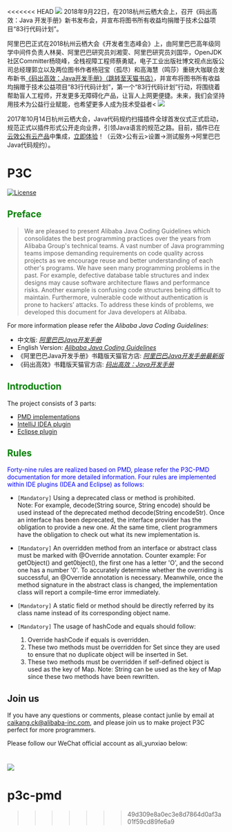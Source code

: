<<<<<<< HEAD
<a href="https://detail.tmall.com/item.htm?spm=a1zb6.8232479.0.0.17f533e9VNZxB2&id=575107529181&cm_id=140105335569ed55e27b&abbucket=15"><img src="https://img.alicdn.com/tfs/TB1fJAjcirpK1RjSZFhXXXSdXXa-7068-1201.jpg"></a>
2018年9月22日，在2018杭州云栖大会上，召开《码出高效：Java 开发手册》新书发布会，并宣布将图书所有收益均捐赠于技术公益项目“83行代码计划”。

阿里巴巴正式在2018杭州云栖大会《开发者生态峰会》上，由阿里巴巴高年级同学中间件负责人林昊、阿里巴巴研究员刘湘雯、阿里巴研究员刘国华，OpenJDK社区Committer杨晓峰，全栈视障工程师蔡勇斌，电子工业出版社博文视点出版公司总经理郭立以及两位图书作者杨冠宝（孤尽）和高海慧（鸣莎）重磅大咖联合发布新书[《码出高效：Java开发手册》（跳转至天猫书店）](https://detail.tmall.com/item.htm?spm=a1zb6.8232479.0.0.17f533e9VNZxB2&id=575107529181&cm_id=140105335569ed55e27b&abbucket=15)，并宣布将图书所有收益均捐赠于技术公益项目“83行代码计划”，第一个“83行代码计划”行动，将围绕着帮助盲人工程师，开发更多无障碍化产品，让盲人上网更便捷。未来，我们会坚持用技术为公益行业赋能，也希望更多人成为技术受益者<
  ![](https://img.alicdn.com/tfs/TB1fxuedAvoK1RjSZFDXXXY3pXa-1465-603.png)

 2017年10月14日杭州云栖大会，Java代码规约扫描插件全球首发仪式正式启动，规范正式以插件形式公开走向业界，引领Java语言的规范之路。目前，插件已在[云效公有云产品](https://www.aliyun.com/product/yunxiao)中集成，[立即体验](https://rdc-test.aliyun.com)！（云效>公有云>设置->测试服务->阿里巴巴Java代码规约）。

# P3C

[![License](https://img.shields.io/badge/license-Apache%202-4EB1BA.svg)](https://www.apache.org/licenses/LICENSE-2.0.html)

## <font color="green">Preface</font>
> We are pleased to present Alibaba Java Coding Guidelines which consolidates the best programming practices over the years from Alibaba Group's technical teams. A vast number of Java programming teams impose demanding requirements on code quality across projects as we encourage reuse and better understanding of each other's programs. We have seen many programming problems in the past. For example, defective database table structures and index designs may cause software architecture flaws and performance risks. Another example is confusing code structures being difficult to maintain. Furthermore, vulnerable code without authentication is prone to hackers’ attacks. To address these kinds of problems, we developed this document for Java developers at Alibaba.
 
For more information please refer the *Alibaba Java Coding Guidelines*:
- 中文版: *[阿里巴巴Java开发手册](https://github.com/alibaba/p3c/blob/master/%E9%98%BF%E9%87%8C%E5%B7%B4%E5%B7%B4Java%E5%BC%80%E5%8F%91%E6%89%8B%E5%86%8C%EF%BC%88%E8%AF%A6%E5%B0%BD%E7%89%88%EF%BC%89.pdf)*
- English Version: *[Alibaba Java Coding Guidelines](https://alibaba.github.io/Alibaba-Java-Coding-Guidelines)*
- 《阿里巴巴Java开发手册》书籍版天猫官方店: *[阿里巴巴Java开发手册最新版](https://detail.tmall.com/item.htm?spm=a1z2e.8325951.feedDetail.4.3315431gklIXe&id=562626792765&ns=1&abbucket=14)*
- 《码出高效》书籍版天猫官方店: *[码出高效：Java开发手册](https://detail.tmall.com/item.htm?spm=a230r.1.14.40.7dee7d6bwpO82U&id=575107529181&ns=1&abbucket=20)*

## <font color="green">Introduction</font>
The project consists of 3 parts:  
- [PMD implementations](p3c-pmd)  
- [IntelliJ IDEA plugin](idea-plugin)  
- [Eclipse plugin](eclipse-plugin)   

## <font color="green">Rules</font>
<font color="blue">Forty-nine rules are realized based on PMD, please refer the P3C-PMD documentation for more detailed information. Four rules are implemented within IDE plugins (IDEA and Eclipse) as follows:</font>  

- ``[Mandatory]`` Using a deprecated class or method is prohibited.  
   Note: For example, decode(String source, String encode) should be used instead of the deprecated method decode(String encodeStr). Once an interface has been deprecated, the interface provider has the obligation to provide a new one. At the same time, client programmers have the obligation to check out what its new implementation is.
   
- ``[Mandatory]`` An overridden method from an interface or abstract class must be marked with @Override annotation.
   Counter example: For getObject() and get0bject(), the first one has a letter 'O', and the second one has a number '0'. To accurately determine whether the overriding is successful, an @Override annotation is necessary. Meanwhile, once the method signature in the abstract class is changed, the implementation class will report a compile-time error immediately.
   
- ``[Mandatory]`` A static field or method should be directly referred by its class name instead of its corresponding object name.

- ``[Mandatory]`` The usage of hashCode and equals should follow:
    1. Override hashCode if equals is overridden.
    2. These two methods must be overridden for Set since they are used to ensure that no duplicate object will be inserted in Set.
    3. These two methods must be overridden if self-defined object is used as the key of Map.
   Note: String can be used as the key of Map since these two methods have been rewritten.

## Join us
If you have any questions or comments, please contact junlie by email at caikang.ck@alibaba-inc.com, and please join us to make project P3C perfect for more programmers.

Please follow our WeChat official account as ali_yunxiao below:

![](https://gw.alicdn.com/tfscom/TB1TrNcXjv85uJjSZFNXXcJApXa.png)
=======
# p3c-pmd

>>>>>>> 49d309e8a0ec3e8d7864d0af3a01f59cd89fe6a9
